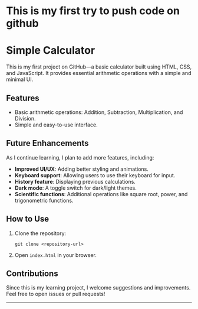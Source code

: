 # This is my first try to push code  on github 
# Simple Calculator

This is my first project on GitHub—a basic calculator built using HTML, CSS, and JavaScript. It provides essential arithmetic operations with a simple and minimal UI.

## Features
- Basic arithmetic operations: Addition, Subtraction, Multiplication, and Division.
- Simple and easy-to-use interface.

## Future Enhancements
As I continue learning, I plan to add more features, including:
- **Improved UI/UX**: Adding better styling and animations.
- **Keyboard support**: Allowing users to use their keyboard for input.
- **History feature**: Displaying previous calculations.
- **Dark mode**: A toggle switch for dark/light themes.
- **Scientific functions**: Additional operations like square root, power, and trigonometric functions.

## How to Use
1. Clone the repository:
   ```
   git clone <repository-url>
   ```
2. Open `index.html` in your browser.

## Contributions
Since this is my learning project, I welcome suggestions and improvements. Feel free to open issues or pull requests!

---


